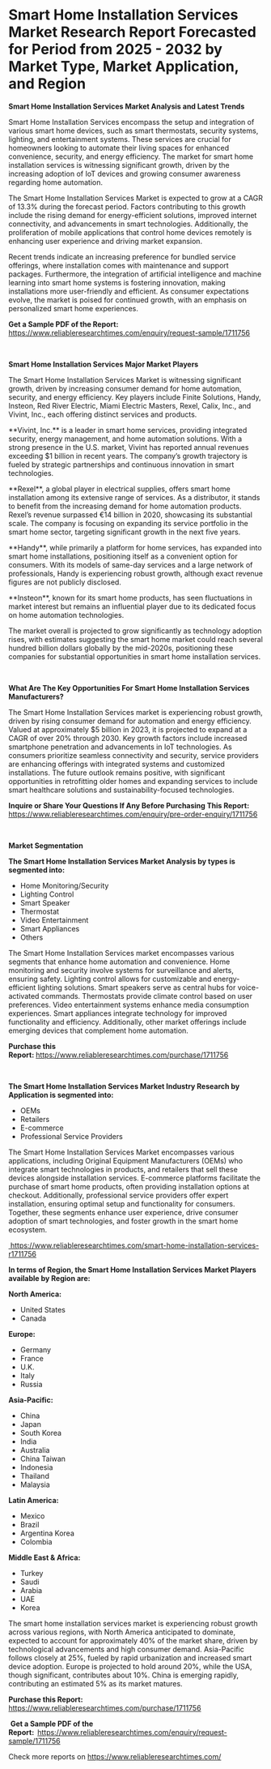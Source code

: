 <p><h1>Smart Home Installation Services Market Research Report Forecasted for Period from 2025 -  2032 by Market Type, Market Application, and Region</h1></p><p><strong>Smart Home Installation Services Market Analysis and Latest Trends</strong></p>
<p><p>Smart Home Installation Services encompass the setup and integration of various smart home devices, such as smart thermostats, security systems, lighting, and entertainment systems. These services are crucial for homeowners looking to automate their living spaces for enhanced convenience, security, and energy efficiency. The market for smart home installation services is witnessing significant growth, driven by the increasing adoption of IoT devices and growing consumer awareness regarding home automation.</p><p>The Smart Home Installation Services Market is expected to grow at a CAGR of 13.3% during the forecast period. Factors contributing to this growth include the rising demand for energy-efficient solutions, improved internet connectivity, and advancements in smart technologies. Additionally, the proliferation of mobile applications that control home devices remotely is enhancing user experience and driving market expansion. </p><p>Recent trends indicate an increasing preference for bundled service offerings, where installation comes with maintenance and support packages. Furthermore, the integration of artificial intelligence and machine learning into smart home systems is fostering innovation, making installations more user-friendly and efficient. As consumer expectations evolve, the market is poised for continued growth, with an emphasis on personalized smart home experiences.</p></p>
<p><strong>Get a Sample PDF of the Report:&nbsp;</strong> <a href="https://www.reliableresearchtimes.com/enquiry/request-sample/1711756?utm_campaign=1933&utm_medium=2&utm_source=Github&utm_content=ia&utm_term=11012025&utm_id=smart-home-installation-services">https://www.reliableresearchtimes.com/enquiry/request-sample/1711756</a></p>
<p>&nbsp;</p>
<p><strong>Smart Home Installation Services Major Market Players</strong></p>
<p><p>The Smart Home Installation Services Market is witnessing significant growth, driven by increasing consumer demand for home automation, security, and energy efficiency. Key players include Finite Solutions, Handy, Insteon, Red River Electric, Miami Electric Masters, Rexel, Calix, Inc., and Vivint, Inc., each offering distinct services and products.</p><p>**Vivint, Inc.** is a leader in smart home services, providing integrated security, energy management, and home automation solutions. With a strong presence in the U.S. market, Vivint has reported annual revenues exceeding $1 billion in recent years. The company’s growth trajectory is fueled by strategic partnerships and continuous innovation in smart technologies.</p><p>**Rexel**, a global player in electrical supplies, offers smart home installation among its extensive range of services. As a distributor, it stands to benefit from the increasing demand for home automation products. Rexel’s revenue surpassed €14 billion in 2020, showcasing its substantial scale. The company is focusing on expanding its service portfolio in the smart home sector, targeting significant growth in the next five years.</p><p>**Handy**, while primarily a platform for home services, has expanded into smart home installations, positioning itself as a convenient option for consumers. With its models of same-day services and a large network of professionals, Handy is experiencing robust growth, although exact revenue figures are not publicly disclosed.</p><p>**Insteon**, known for its smart home products, has seen fluctuations in market interest but remains an influential player due to its dedicated focus on home automation technologies.</p><p>The market overall is projected to grow significantly as technology adoption rises, with estimates suggesting the smart home market could reach several hundred billion dollars globally by the mid-2020s, positioning these companies for substantial opportunities in smart home installation services.</p></p>
<p>&nbsp;</p>
<p><strong>What Are The Key Opportunities For Smart Home Installation Services Manufacturers?</strong></p>
<p><p>The Smart Home Installation Services market is experiencing robust growth, driven by rising consumer demand for automation and energy efficiency. Valued at approximately $5 billion in 2023, it is projected to expand at a CAGR of over 20% through 2030. Key growth factors include increased smartphone penetration and advancements in IoT technologies. As consumers prioritize seamless connectivity and security, service providers are enhancing offerings with integrated systems and customized installations. The future outlook remains positive, with significant opportunities in retrofitting older homes and expanding services to include smart healthcare solutions and sustainability-focused technologies.</p></p>
<p><strong>Inquire or Share Your Questions If Any Before Purchasing This Report:</strong> <a href="https://www.reliableresearchtimes.com/enquiry/pre-order-enquiry/1711756?utm_campaign=1933&utm_medium=2&utm_source=Github&utm_content=ia&utm_term=11012025&utm_id=smart-home-installation-services">https://www.reliableresearchtimes.com/enquiry/pre-order-enquiry/1711756</a></p>
<p>&nbsp;</p>
<p><strong>Market Segmentation</strong></p>
<p><strong>The Smart Home Installation Services Market Analysis by types is segmented into:</strong></p>
<p><ul><li>Home Monitoring/Security</li><li>Lighting Control</li><li>Smart Speaker</li><li>Thermostat</li><li>Video Entertainment</li><li>Smart Appliances</li><li>Others</li></ul></p>
<p><p>The Smart Home Installation Services market encompasses various segments that enhance home automation and convenience. Home monitoring and security involve systems for surveillance and alerts, ensuring safety. Lighting control allows for customizable and energy-efficient lighting solutions. Smart speakers serve as central hubs for voice-activated commands. Thermostats provide climate control based on user preferences. Video entertainment systems enhance media consumption experiences. Smart appliances integrate technology for improved functionality and efficiency. Additionally, other market offerings include emerging devices that complement home automation.</p></p>
<p><strong>Purchase this Report:&nbsp;</strong><a href="https://www.reliableresearchtimes.com/purchase/1711756?utm_campaign=1933&utm_medium=2&utm_source=Github&utm_content=ia&utm_term=11012025&utm_id=smart-home-installation-services">https://www.reliableresearchtimes.com/purchase/1711756</a></p>
<p>&nbsp;</p>
<p><strong>The Smart Home Installation Services Market Industry Research by Application is segmented into:</strong></p>
<p><ul><li>OEMs</li><li>Retailers</li><li>E-commerce</li><li>Professional Service Providers</li></ul></p>
<p><p>The Smart Home Installation Services Market encompasses various applications, including Original Equipment Manufacturers (OEMs) who integrate smart technologies in products, and retailers that sell these devices alongside installation services. E-commerce platforms facilitate the purchase of smart home products, often providing installation options at checkout. Additionally, professional service providers offer expert installation, ensuring optimal setup and functionality for consumers. Together, these segments enhance user experience, drive consumer adoption of smart technologies, and foster growth in the smart home ecosystem.</p></p>
<p><a href="https://www.reliableresearchtimes.com/smart-home-installation-services-r1711756?utm_campaign=1933&utm_medium=2&utm_source=Github&utm_content=ia&utm_term=11012025&utm_id=smart-home-installation-services">&nbsp;https://www.reliableresearchtimes.com/smart-home-installation-services-r1711756</a></p>
<p><strong>In terms of Region, the Smart Home Installation Services Market Players available by Region are:</strong></p>
<p>
    <p> <strong> North America: </strong>
        <ul>
            <li>United States</li>
            <li>Canada</li>
        </ul>
        </p> 
    <p> <strong> Europe: </strong>
        <ul>
            <li>Germany</li>
            <li>France</li>
            <li>U.K.</li>
            <li>Italy</li>
            <li>Russia</li>
        </ul>
        </p> 
    <p> <strong> Asia-Pacific: </strong>
        <ul>
            <li>China</li>
            <li>Japan</li>
            <li>South Korea</li>
            <li>India</li>
            <li>Australia</li>
            <li>China Taiwan</li>
            <li>Indonesia</li>
            <li>Thailand</li>
            <li>Malaysia</li>
        </ul>
        </p> 
    <p> <strong> Latin America: </strong>
        <ul>
            <li>Mexico</li>
            <li>Brazil</li>
            <li>Argentina Korea</li>
            <li>Colombia</li>
        </ul>
        </p> 
    <p> <strong> Middle East & Africa: </strong>
        <ul>
            <li>Turkey</li>
            <li>Saudi</li>
            <li>Arabia</li>
            <li>UAE</li>
            <li>Korea</li>
        </ul>
    </p>
    </p>
<p><p>The smart home installation services market is experiencing robust growth across various regions, with North America anticipated to dominate, expected to account for approximately 40% of the market share, driven by technological advancements and high consumer demand. Asia-Pacific follows closely at 25%, fueled by rapid urbanization and increased smart device adoption. Europe is projected to hold around 20%, while the USA, though significant, contributes about 10%. China is emerging rapidly, contributing an estimated 5% as its market matures.</p></p>
<p><strong>Purchase this Report: </strong><a href="https://www.reliableresearchtimes.com/purchase/1711756?utm_campaign=1933&utm_medium=2&utm_source=Github&utm_content=ia&utm_term=11012025&utm_id=smart-home-installation-services">https://www.reliableresearchtimes.com/purchase/1711756</a></p>
<p>&nbsp;<strong>Get a Sample PDF of the Report:&nbsp;&nbsp;</strong><a href="https://www.reliableresearchtimes.com/enquiry/request-sample/1711756?utm_campaign=1933&utm_medium=2&utm_source=Github&utm_content=ia&utm_term=11012025&utm_id=smart-home-installation-services">https://www.reliableresearchtimes.com/enquiry/request-sample/1711756</a></p>
<p><strong></strong></p>
<p>Check more reports on <a href="https://www.reliableresearchtimes.com/?utm_campaign=1933&utm_medium=2&utm_source=Github&utm_content=ia&utm_term=11012025&utm_id=smart-home-installation-services">https://www.reliableresearchtimes.com/</a></p>